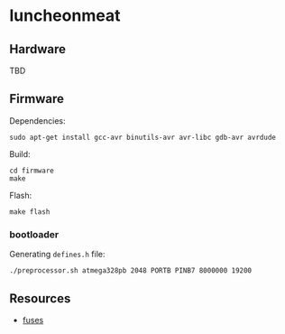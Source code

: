 # luncheonmeat

## Hardware

TBD

## Firmware

Dependencies:

```shell
sudo apt-get install gcc-avr binutils-avr avr-libc gdb-avr avrdude
```

Build:

```shell
cd firmware
make
```

Flash:

```shell
make flash
```

### bootloader

Generating ``defines.h`` file:
```shell
./preprocessor.sh atmega328pb 2048 PORTB PINB7 8000000 19200
```

## Resources

- [fuses](http://eleccelerator.com/fusecalc/fusecalc.php?chip=atmega8&LOW=4C&HIGH=DF&LOCKBIT=FF)

